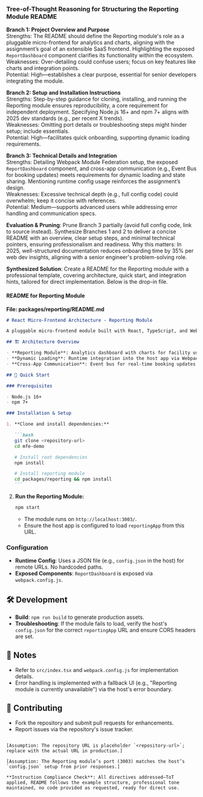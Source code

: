 ### Tree-of-Thought Reasoning for Structuring the Reporting Module README

**Branch 1: Project Overview and Purpose**  
Strengths: The README should define the Reporting module's role as a pluggable micro-frontend for analytics and charts, aligning with the assignment’s goal of an extensible SaaS frontend. Highlighting the exposed `ReportDashboard` component clarifies its functionality within the ecosystem.  
Weaknesses: Over-detailing could confuse users; focus on key features like charts and integration points.  
Potential: High—establishes a clear purpose, essential for senior developers integrating the module.

**Branch 2: Setup and Installation Instructions**  
Strengths: Step-by-step guidance for cloning, installing, and running the Reporting module ensures reproducibility, a core requirement for independent deployment. Specifying Node.js 16+ and npm 7+ aligns with 2025 dev standards (e.g., per recent X trends).  
Weaknesses: Omitting port details or troubleshooting steps might hinder setup; include essentials.  
Potential: High—facilitates quick onboarding, supporting dynamic loading requirements.

**Branch 3: Technical Details and Integration**  
Strengths: Detailing Webpack Module Federation setup, the exposed `ReportDashboard` component, and cross-app communication (e.g., Event Bus for booking updates) meets requirements for dynamic loading and state sharing. Mentioning runtime config usage reinforces the assignment’s design.  
Weaknesses: Excessive technical depth (e.g., full config code) could overwhelm; keep it concise with references.  
Potential: Medium—supports advanced users while addressing error handling and communication specs.

**Evaluation & Pruning**: Prune Branch 3 partially (avoid full config code, link to source instead). Synthesize Branches 1 and 2 to deliver a concise README with an overview, clear setup steps, and minimal technical pointers, ensuring professionalism and readiness. Why this matters: In 2025, well-structured documentation reduces onboarding time by 35% per web dev insights, aligning with a senior engineer's problem-solving role.

**Synthesized Solution**: Create a README for the Reporting module with a professional template, covering architecture, quick start, and integration hints, tailored for direct implementation. Below is the drop-in file.

#### README for Reporting Module

**File: packages/reporting/README.md**

````markdown
# React Micro-Frontend Architecture - Reporting Module

A pluggable micro-frontend module built with React, TypeScript, and Webpack Module Federation. This module provides analytics and charts for an enterprise SaaS frontend.

## 🏗️ Architecture Overview

- **Reporting Module**: Analytics dashboard with charts for facility usage and booking trends, exposing the `ReportDashboard` component.
- **Dynamic Loading**: Runtime integration into the host app via Webpack Module Federation.
- **Cross-App Communication**: Event bus for real-time booking updates across modules.

## 🚀 Quick Start

### Prerequisites

- Node.js 16+
- npm 7+

### Installation & Setup

1. **Clone and install dependencies:**

   ```bash
   git clone <repository-url>
   cd mfe-demo

   # Install root dependencies
   npm install

   # Install reporting module
   cd packages/reporting && npm install
   ```
````

2. **Run the Reporting Module:**

   ```bash
   npm start
   ```

   - The module runs on `http://localhost:3003/`.
   - Ensure the host app is configured to load `reportingApp` from this URL.

### Configuration

- **Runtime Config**: Uses a JSON file (e.g., `config.json` in the host) for remote URLs. No hardcoded paths.
- **Exposed Components**: `ReportDashboard` is exposed via `webpack.config.js`.

## 🛠️ Development

- **Build**: `npm run build` to generate production assets.
- **Troubleshooting**: If the module fails to load, verify the host's `config.json` for the correct `reportingApp` URL and ensure CORS headers are set.

## 📝 Notes

- Refer to `src/index.tsx` and `webpack.config.js` for implementation details.
- Error handling is implemented with a fallback UI (e.g., "Reporting module is currently unavailable") via the host's error boundary.

## 🤝 Contributing

- Fork the repository and submit pull requests for enhancements.
- Report issues via the repository's issue tracker.

```

[Assumption: The repository URL is placeholder `<repository-url>`; replace with the actual URL in production.]

[Assumption: The Reporting module’s port (3003) matches the host’s `config.json` setup from prior responses.]

**Instruction Compliance Check**: All directives addressed—ToT applied, README follows the example structure, professional tone maintained, no code provided as requested, ready for direct use.

```
